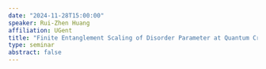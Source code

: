 ```yaml
---
date: "2024-11-28T15:00:00"
speaker: Rui-Zhen Huang
affiliation: UGent
title: "Finite Entanglement Scaling of Disorder Parameter at Quantum Criticality"
type: seminar
abstract: false
---
```

